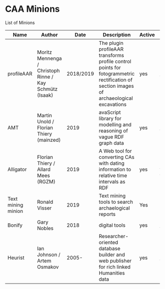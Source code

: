 # CAA Minions

List of Minions

 Name  | Author | Date | Description | Active | Link | Status | Git |
| ------------- | ------------- | ------------- | ------------- | ------------- | ------------- | ------------- | --- |
| profileAAR  | Moritz Mennenga / Christoph Rinne / Kay Schmütz (Isaak)  | 2018/2019  | The plugin profileAAR transforms profile control points for fotogrammetric rectification of section images of archaeological excavations  | yes  | http://plugins.qgis.org/plugins/profileAAR/ | published http://doi.org/10.5281/zenodo.3234836 | https://github.com/ISAAKiel/profileAAR |
| AMT  | Martin Unold / Florian Thiery (mainzed)  | 2019  | avaScript library for modelling and reasoning of vague RDF graph data  | yes  | http://academic-meta-tool.xyz/ | prototype | https://github.com/mainzed/academicmetatool-viewer |
| Alligator  | Florian Thiery / Allard Mees (RGZM)  | 2019  | A Web tool for converting CAs with dating information to relative time intervals as RDF | yes  | https://java-dev.rgzm.de/webapp_alligator/ | prototype | https://github.com/RGZM/alligator |
| Text mining minion | Ronald Visser | 2019 | Text mining tools to search archaelogical reports | Yes | not yet | prototype | https://github.com/RonaldVisser/Mining_Archaeological_Reports |
| Bonify | Gary Nobles | 2018 | digital tools | yes | https://www.digitalbones.eu/ | - | - |
| Heurist | Ian Johnson / Artem Osmakov | 2005- | Researcher-oriented database builder and web publisher for rich linked Humanities data | yes | http://heuristnetwork.org/ | free open services hosted by Univ of Sydney https://heuristplus.sydney.edu.au and Huma-Num https:/heurist.sydney.Huma-Num.fr | https://github.com/HeuristNetwork/heurist | 
